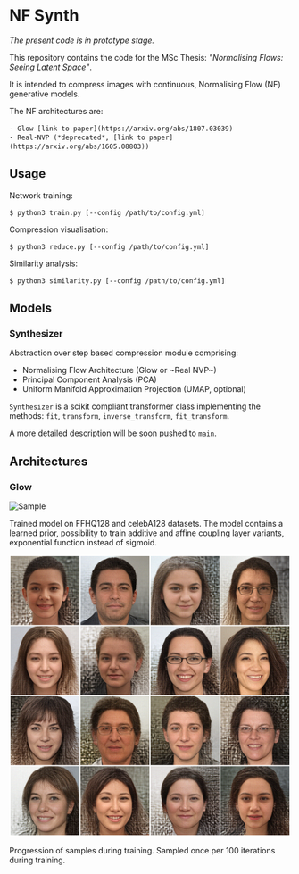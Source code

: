 # NF Synth

*The present code is in prototype stage.*

This repository contains the code for the MSc Thesis: *"Normalising Flows: Seeing Latent Space"*.

It is intended to compress images with continuous, Normalising Flow (NF) generative models.

The NF architectures are: 

	- Glow [link to paper](https://arxiv.org/abs/1807.03039)
	- Real-NVP (*deprecated*, [link to paper](https://arxiv.org/abs/1605.08803))

## Usage 

Network training:

	$ python3 train.py [--config /path/to/config.yml]

Compression visualisation:

	$ python3 reduce.py [--config /path/to/config.yml]

Similarity analysis:

	$ python3 similarity.py [--config /path/to/config.yml]

## Models

### Synthesizer

Abstraction over step based compression module comprising:

- Normalising Flow Architecture (Glow or ~Real NVP~)
- Principal Component Analysis (PCA)
- Uniform Manifold Approximation Projection (UMAP, optional)

`Synthesizer` is a scikit compliant transformer class implementing the methods: `fit`, `transform`,
`inverse_transform`, `fit_transform`.

A more detailed description will be soon pushed to `main`.


## Architectures

### Glow

![Sample](sample.png)

Trained model on FFHQ128 and celebA128 datasets. 
The model contains a learned prior, possibility to train additive and affine coupling layer variants,
exponential function instead of sigmoid. 

![Samples on training FFHQ-128](n-16_sample_t-0.50.png)

Progression of samples during training. Sampled once per 100 iterations during training.
